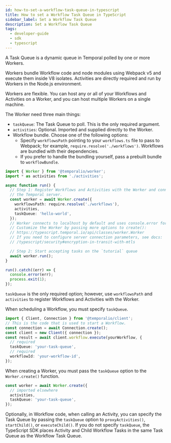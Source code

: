```yaml
---
id: how-to-set-a-workflow-task-queue-in-typescript
title: How to set a Workflow Task Queue in TypeScript
sidebar_label: Set a Workflow Task Queue
description: Set a Workflow Task Queue
tags:
  - developer-guide
  - sdk
  - typescript
---
```


A Task Queue is a dynamic queue in Temporal polled by one or more Workers.

Workers bundle Workflow code and node modules using Webpack v5 and execute them inside V8 isolates.
Activities are directly required and run by Workers in the Node.js environment.

Workers are flexible.
You can host any or all of your Workflows and Activities on a Worker, and you can host multiple Workers on a single machine.

The Worker need three main things:

- `taskQueue`: The Task Queue to poll. This is the only required argument.
- `activities`: Optional. Imported and supplied directly to the Worker.
- Workflow bundle. Choose one of the following options:
  - Specify `workflowsPath` pointing to your `workflows.ts` file to pass to Webpack; for example, `require.resolve('./workflows')`.
    Workflows are bundled with their dependencies.
  - If you prefer to handle the bundling yourself, pass a prebuilt bundle to `workflowBundle`.

```ts
import { Worker } from '@temporalio/worker';
import * as activities from './activities';

async function run() {
  // Step 1: Register Workflows and Activities with the Worker and connect to
  // the Temporal server.
  const worker = await Worker.create({
    workflowsPath: require.resolve('./workflows'),
    activities,
    taskQueue: 'hello-world',
  });
  // Worker connects to localhost by default and uses console.error for logging.
  // Customize the Worker by passing more options to create():
  // https://typescript.temporal.io/api/classes/worker.Worker
  // If you need to configure server connection parameters, see docs:
  // /typescript/security#encryption-in-transit-with-mtls

  // Step 2: Start accepting tasks on the `tutorial` queue
  await worker.run();
}

run().catch((err) => {
  console.error(err);
  process.exit(1);
});
```

`taskQueue` is the only required option; however, use `workflowsPath` and `activities` to register Workflows and Activities with the Worker.

When scheduling a Workflow, you must specify `taskQueue`.

```ts
import { Client, Connection } from '@temporalio/client';
// This is the code that is used to start a Workflow.
const connection = await Connection.create();
const client = new Client({ connection });
const result = await client.workflow.execute(yourWorkflow, {
  // required
  taskQueue: 'your-task-queue',
  // required
  workflowId: 'your-workflow-id',
});
```

When creating a Worker, you must pass the `taskQueue` option to the `Worker.create()` function.

```ts
const worker = await Worker.create({
  // imported elsewhere
  activities,
  taskQueue: 'your-task-queue',
});
```

Optionally, in Workflow code, when calling an Activity, you can specify the Task Queue by passing the `taskQueue` option to `proxyActivities()`, `startChild()`, or `executeChild()`.
If you do not specify `taskQueue`, the TypeScript SDK places Activity and Child Workflow Tasks in the same Task Queue as the Workflow Task Queue.
